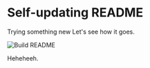 # Self-updating README

Trying something new
Let's see how it goes. 

![Build README](https://github.com/ayushjain01/ayushjain01/workflows/build%5Freadme/badge.svg)

Heheheeh.
